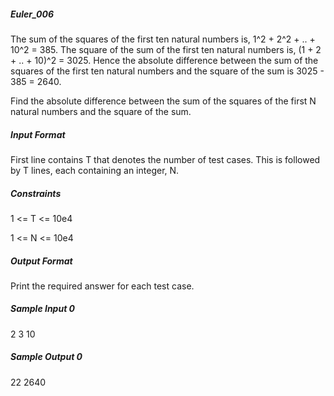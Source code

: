 ##### Euler_006
The sum of the squares of the first ten natural numbers is, 1^2 + 2^2 + .. + 10^2 = 385. The square of the sum of the first ten natural numbers is, (1 + 2 + .. + 10)^2
 = 3025. Hence the absolute difference between the sum of the squares of the first ten natural numbers and the square of the sum is 3025 - 385 = 2640.

Find the absolute difference between the sum of the squares of the first N natural numbers and the square of the sum.

##### Input Format

First line contains T that denotes the number of test cases. This is followed by T lines, each containing an integer, N.

##### Constraints

1 <= T <= 10e4

1 <= N <= 10e4

##### Output Format

Print the required answer for each test case.

##### Sample Input 0

2
3
10
##### Sample Output 0

22
2640